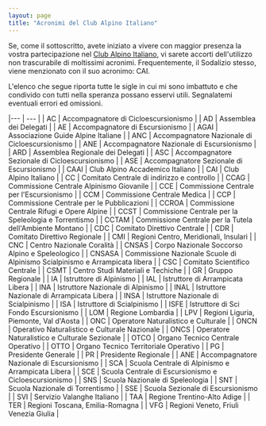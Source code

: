 ```yaml
---
layout: page
title: "Acronimi del Club Alpino Italiano"
---
```


Se, come il sottoscritto, avete iniziato a vivere con maggior presenza la vostra partecipazione nel [Club Alpino Italiano][cai], vi sarete accorti dell'utilizzo non trascurabile di moltissimi acronimi. Frequentemente, il Sodalizio stesso, viene menzionato con il suo acronimo: CAI.

L'elenco che segue riporta tutte le sigle in cui mi sono imbattuto e che condivido con tutti nella speranza possano esservi utili. Segnalatemi eventuali errori ed omissioni.

|--- | --- |
| AC | Accompagnatore di Cicloescursionismo |
| AD | Assemblea dei Delegati |
| AE | Accompagnatore di Escursionismo |
| AGAI | Associazione Guide Alpine Italiane |
| ANC | Accompagnatore Nazionale di Cicloescursionismo |
| ANE | Accompagnatore Nazionale di Escursionismo |
| ARD | Assemblea Regionale dei Delegati |
| ASC | Accompagnatore Sezionale di Cicloescursionismo |
| ASE | Accompagnatore Sezionale di Escursionismo |
| CAAI | Club Alpino Accademico Italiano |
| CAI | Club Alpino Italiano |
| CC | Comitato Centrale di indirizzo e controllo |
| CCAG | Commissione Centrale Alpinismo Giovanile |
| CCE | Commissione Centrale per l'Escursionismo |
| CCM | Commissione Centrale Medica |
| CCP | Commissione Centrale per le Pubblicazioni |
| CCROA | Commissione Centrale Rifugi e Opere Alpine |
| CCST | Commissione Centrale per la Speleologia e Torrentismo |
| CCTAM | Commissione Centrale per la Tutela dell'Ambiente Montano |
| CDC | Comitato Direttivo Centrale |
| CDR | Comitato Direttivo Regionale |
| CMI | Regioni Centro, Meridionali, Insulari |
| CNC | Centro Nazionale Coralità |
| CNSAS | Corpo Nazionale Soccorso Alpino e Speleologico |
| CNSASA | Commissione Nazionale Scuole di Alpinismo Scialpinismo e Arrampicata libera |
| CSC | Comitato Scientifico Centrale |
| CSMT | Centro Studi Materiali e Techiche |
| GR | Gruppo Regionale |
| IA | Istruttore di Alpinismo |
| IAL | Istruttore di Arrampicata Libera |
| INA | Istruttore Nazionale di Alpinismo |
| INAL | Istruttore Nazionale di Arrampicata Libera |
| INSA | Istruttore Nazionale di Scialpinismo |
| ISA | Istruttore di Scialpinismo |
| ISFE | Istruttore di Sci Fondo Escursionismo |
| LOM | Regione Lombardia |
| LPV | Regioni Liguria, Piemonte, Val d'Aosta |
| ONC | Operatore Naturalistico e Culturale |
| ONCN | Operativo Naturalistico e Culturale Nazionale |
| ONCS | Operatore Naturalistico e Culturale Sezionale |
| OTCO | Organo Tecnico Centrale Operativo |
| OTTO | Organo Tecnico Territoriale Operativo |
| PG | Presidente Generale |
| PR | Presidente Regionale |
| ANE | Accompagnatore Nazionale di Escursionismo |
| SCA | Scuola Centrale di Alpinismo e Arrampicata Libera |
| SCE | Scuola Centrale di Escursionismo e Cicloescursionismo |
| SNS | Scuola Nazionale di Speleologia |
| SNT | Scuola Nazionale di Torrentismo |
| SSE | Scuola Sezionale di Escursionismo |
| SVI | Servizio Valanghe Italiano |
| TAA | Regione Trentino-Alto Adige |
| TER | Regioni Toscana, Emilia-Romagna |
| VFG | Regioni Veneto, Friuli Venezia Giulia |

[cai]: https://www.cai.it
